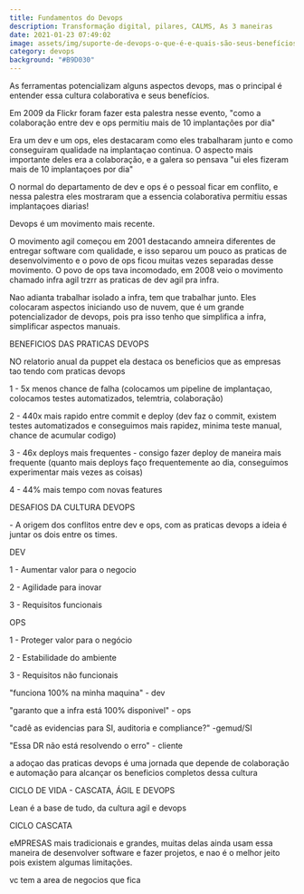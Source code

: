 ```yaml
---
title: Fundamentos do Devops
description: Transformação digital, pilares, CALMS, As 3 maneiras
date: 2021-01-23 07:49:02
image: assets/img/suporte-de-devops-o-que-é-e-quais-são-seus-benefícios-o-que-é-suporte-devops-1024x536.jpg
category: devops
background: "#B9D030"
---
```

As ferramentas potencializam alguns aspectos devops, mas o principal é entender essa cultura colaborativa e seus benefícios.

Em 2009 da Flickr foram fazer esta palestra nesse evento, "como a colaboração entre dev e ops permitiu mais de 10 implantações por dia"

Era um dev e um ops, eles destacaram como eles trabalharam junto e como conseguiram qualidade na implantaçao continua. O aspecto mais importante deles era a colaboração, e a galera so pensava "ui eles fizeram mais de 10 implantaçoes por dia"



O normal do departamento de dev e ops é o pessoal ficar em conflito, e nessa palestra eles mostraram que a essencia colaborativa permitiu essas implantaçoes diarias!



Devops é um movimento mais recente.

O movimento agil começou em 2001 destacando amneira diferentes de entregar software com qualidade, e isso separou um pouco as praticas de desenvolvimento e o povo de ops ficou muitas vezes separadas desse movimento. O povo de ops tava incomodado, em 2008 veio o movimento chamado infra agil trzrr as praticas de dev agil pra infra.

Nao adianta trabalhar isolado a infra, tem que trabalhar junto. Eles colocaram aspectos iniciando uso de nuvem, que é um grande potencializador de devops, pois pra isso tenho que simplifica a infra, simplificar aspectos manuais.

BENEFICIOS DAS PRATICAS DEVOPS

NO relatorio anual da puppet ela destaca os beneficios que as empresas tao tendo com praticas devops

1 - 5x menos chance de falha (colocamos um pipeline de implantaçao, colocamos testes automatizados, telemtria, colaboração)

2 - 440x mais rapido entre commit e deploy (dev faz o commit, existem testes automatizados e conseguimos mais rapidez, minima teste manual, chance de acumular codigo)

3 - 46x deploys mais frequentes - consigo fazer deploy de maneira mais frequente (quanto mais deploys faço frequentemente ao dia, conseguimos experimentar mais vezes as coisas)

4 - 44% mais tempo com novas features



DESAFIOS DA CULTURA DEVOPS

\- A origem dos conflitos entre dev e ops, com as praticas devops a ideia é juntar os dois entre os times.

DEV

1 - Aumentar valor para o negocio

2 - Agilidade para inovar

3 - Requisitos funcionais



OPS 

1 - Proteger valor para o negócio

2 - Estabilidade do ambiente

3 - Requisitos não funcionais



"funciona 100% na minha maquina" - dev 

"garanto que a infra está 100% disponivel" - ops

"cadê as evidencias para SI, auditoria e compliance?" -gemud/SI

"Essa DR não está resolvendo o erro" - cliente



a adoçao das praticas devops é uma jornada que depende de colaboração e automação para alcançar os beneficios completos dessa cultura



CICLO DE VIDA - CASCATA, ÁGIL E DEVOPS

Lean é a base de tudo, da cultura agil e devops



CICLO CASCATA

eMPRESAS mais tradicionais e grandes, muitas delas ainda usam essa maneira de desenvolver software e fazer projetos, e nao é o melhor jeito pois existem algumas limitações.

vc tem a area de negocios que fica